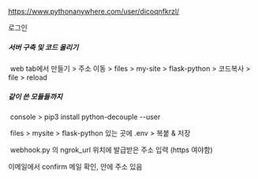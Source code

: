 https://www.pythonanywhere.com/user/dicoqnfkrzl/

로그인

##### 서버 구축 및 코드 올리기 

​	web tab에서 만들기 > 주소 이동 > files > my-site > flask-python > 코드복사 > file > reload

##### 같이 쓴 모듈들까지 

​	console > pip3 install python-decouple --user



​	files > mysite > flask-python 있는 곳에 .env > 복붙 & 저장



​	webhook.py 의 ngrok_url 위치에 발급받은 주소 입력 (https 여야함)

이메일에서 confirm 메일 확인, 안에 주소 있음

